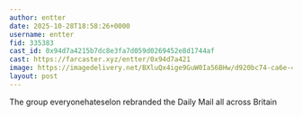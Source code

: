```yaml
---
author: entter
date: 2025-10-28T18:58:26+0000
username: entter
fid: 335383
cast_id: 0x94d7a4215b7dc8e3fa7d059d0269452e8d1744af
cast: https://farcaster.xyz/entter/0x94d7a421
image: https://imagedelivery.net/BXluQx4ige9GuW0Ia56BHw/d920bc74-ca6e-4523-55fd-0a1c626f7f00/original
layout: post
---
```

The group everyonehateselon rebranded the Daily Mail all across Britain  

<img src='https://imagedelivery.net/BXluQx4ige9GuW0Ia56BHw/d920bc74-ca6e-4523-55fd-0a1c626f7f00/original' alt='' referrerpolicy='no-referrer'/>